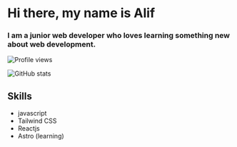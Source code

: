 # Hi there, my name is Alif

### I am a junior web developer who loves learning something new about web development.

![Profile views](https://gpvc.arturio.dev/aliffaizar)

![GitHub stats](https://github-readme-stats.vercel.app/api?username=aliffaizar&show_icons=true)

## Skills

- javascript
- Tailwind CSS
- Reactjs
- Astro (learning)
